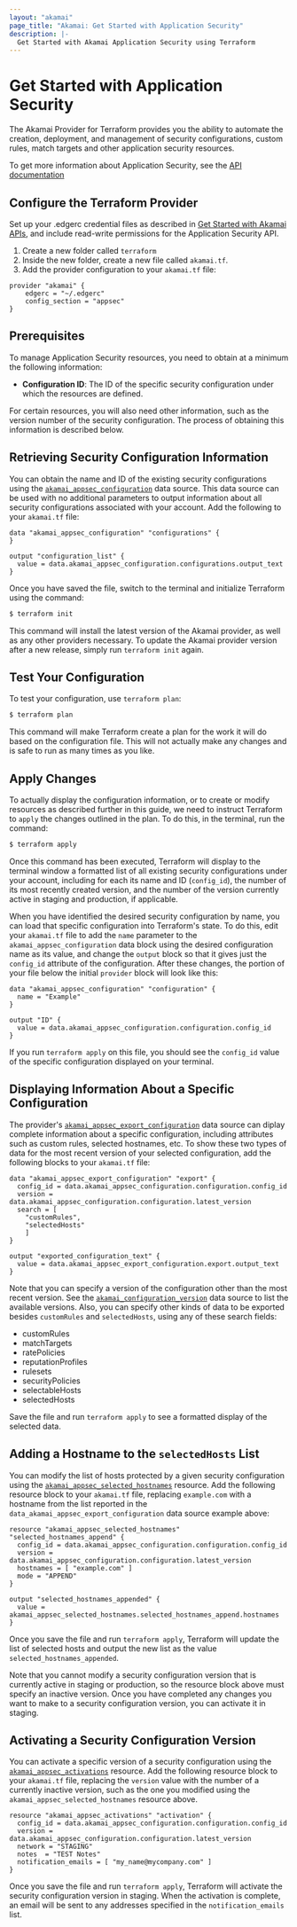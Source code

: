 ```yaml
---
layout: "akamai"
page_title: "Akamai: Get Started with Application Security"
description: |-
  Get Started with Akamai Application Security using Terraform
---
```


# Get Started with Application Security

The Akamai Provider for Terraform provides you the ability to automate the creation, deployment, and management of security configurations, custom rules, match targets and other application security resources.

To get more information about Application Security, see the [API documentation](https://developer.akamai.com/api/cloud_security/application_security/v1.html)

## Configure the Terraform Provider

Set up your .edgerc credential files as described in [Get Started with Akamai APIs](https://developer.akamai.com/api/getting-started), and include read-write permissions for the Application Security API. 

1. Create a new folder called `terraform`
1. Inside the new folder, create a new file called `akamai.tf`.
1. Add the provider configuration to your `akamai.tf` file:

```hcl
provider "akamai" {
	edgerc = "~/.edgerc"
	config_section = "appsec"
}
```

## Prerequisites

To manage Application Security resources, you need to obtain at a minimum the following information:

* **Configuration ID**: The ID of the specific security configuration under which the resources are defined.

For certain resources, you will also need other information, such as the version number of the security configuration. The process of obtaining this information is described below.

## Retrieving Security Configuration Information

You can obtain the name and ID of the existing security configurations using the [`akamai_appsec_configuration`](../data-sources/appsec_configuration.md) data source. This data source can be used with no additional parameters to output information about all security configurations associated with your account. Add the following to your `akamai.tf` file:

```hcl
data "akamai_appsec_configuration" "configurations" {
}

output "configuration_list" {
  value = data.akamai_appsec_configuration.configurations.output_text
}
```

Once you have saved the file, switch to the terminal and initialize Terraform using the command:

```bash
$ terraform init
```

This command will install the latest version of the Akamai provider, as well as any other providers necessary. To update the Akamai provider version after a new release, simply run `terraform init` again.

## Test Your Configuration

To test your configuration, use `terraform plan`:

```bash
$ terraform plan
```

This command will make Terraform create a plan for the work it will do based on the configuration file. This will not actually make any changes and is safe to run as many times as you like.

## Apply Changes

To actually display the configuration information, or to create or modify resources as described further in this guide, we need to instruct Terraform to `apply` the changes outlined in the plan. To do this, in the terminal, run the command:

```bash
$ terraform apply
```

Once this command has been executed, Terraform will display to the terminal window a formatted list of all existing security configurations under your account, including for each its name and ID (`config_id`), the number of its most recently created version, and the number of the version currently active in staging and production, if applicable.

When you have identified the desired security configuration by name, you can load that specific configuration into Terraform's state. To do this, edit your `akamai.tf` file to add the `name` parameter to the `akamai_appsec_configuration` data block using the desired configuration name as its value, and change the `output` block so that it gives just the `config_id` attribute of the configuration. After these changes, the portion of your file below the initial `provider` block will look like this:

```hcl
data "akamai_appsec_configuration" "configuration" {
  name = "Example"
}

output "ID" {
  value = data.akamai_appsec_configuration.configuration.config_id
}
```

If you run `terraform apply` on this file, you should see the `config_id` value of the specific configuration displayed on your terminal.

## Displaying Information About a Specific Configuration

The provider's [`akamai_appsec_export_configuration`](../data-sources/appsec_export_configuration.md) data source can diplay complete information about a specific configuration, including attributes such as custom rules, selected hostnames, etc. To show these two types of data for the most recent version of your selected configuration, add the following blocks to your `akamai.tf` file:

```hcl
data "akamai_appsec_export_configuration" "export" {
  config_id = data.akamai_appsec_configuration.configuration.config_id
  version = data.akamai_appsec_configuration.configuration.latest_version
  search = [
	"customRules",
	"selectedHosts"
	]
}

output "exported_configuration_text" {
  value = data.akamai_appsec_export_configuration.export.output_text
}
```

Note that you can specify a version of the configuration other than the most recent version. See the [`akamai_configuration_version`](../data-sources/appsec_configuration_version.md) data source to list the available versions. Also, you can specify other kinds of data to be exported besides `customRules` and `selectedHosts`, using any of these search fields:

* customRules
* matchTargets
* ratePolicies
* reputationProfiles
* rulesets
* securityPolicies
* selectableHosts
* selectedHosts

Save the file and run `terraform apply` to see a formatted display of the selected data.

## Adding a Hostname to the `selectedHosts` List

You can modify the list of hosts protected by a given security configuration using the [`akamai_appsec_selected_hostnames`](../data-sources/appsec_selected_hostnames.md) resource. Add the following resource block to your `akamai.tf` file, replacing `example.com` with a hostname from the list reported in the `data_akamai_appsec_export_configuration` data source example above:

```hcl
resource "akamai_appsec_selected_hostnames" "selected_hostnames_append" {
  config_id = data.akamai_appsec_configuration.configuration.config_id
  version = data.akamai_appsec_configuration.configuration.latest_version
  hostnames = [ "example.com" ]
  mode = "APPEND"
}

output "selected_hostnames_appended" {
  value = akamai_appsec_selected_hostnames.selected_hostnames_append.hostnames
}
```

Once you save the file and run `terraform apply`, Terraform will update the list of selected hosts and output the new list as the value `selected_hostnames_appended`. 

Note that you cannot modify a security configuration version that is currently active in staging or production, so the resource block above must specify an inactive version. Once you have completed any changes you want to make to a security configuration version, you can activate it in staging.

## Activating a Security Configuration Version

You can activate a specific version of a security configuration using the [`akamai_appsec_activations`](../resources/appsec_activations.md) resource. Add the following resource block to your `akamai.tf` file, replacing the `version` value with the number of a currently inactive version, such as the one you modified using the `akamai_appsec_selected_hostnames` resource above.

```hcl
resource "akamai_appsec_activations" "activation" {
  config_id = data.akamai_appsec_configuration.configuration.config_id
  version = data.akamai_appsec_configuration.configuration.latest_version
  network = "STAGING"
  notes  = "TEST Notes"
  notification_emails = [ "my_name@mycompany.com" ]
}
```

Once you save the file and run `terraform apply`, Terraform will activate the security configuration version in staging. When the activation is complete, an email will be sent to any addresses specified in the `notification_emails` list.



